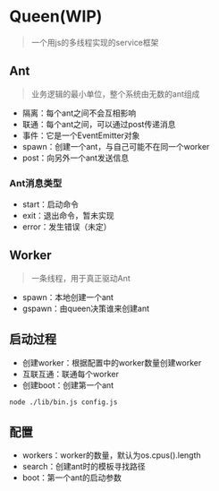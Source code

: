
# Queen(WIP)

> 一个用js的多线程实现的service框架

## Ant

> 业务逻辑的最小单位，整个系统由无数的ant组成

+ 隔离：每个ant之间不会互相影响
+ 联通：每个ant之间，可以通过post传递消息
+ 事件：它是一个EventEmitter对象
+ spawn：创建一个ant，与自己可能不在同一个worker
+ post：向另外一个ant发送信息

### Ant消息类型

+ start：启动命令
+ exit：退出命令，暂未实现
+ error：发生错误（未定）

## Worker

> 一条线程，用于真正驱动Ant

+ spawn：本地创建一个ant
+ gspawn：由queen决策谁来创建ant

## 启动过程

+ 创建worker：根据配置中的worker数量创建worker
+ 互联互通：联通每个worker
+ 创建boot：创建第一个ant

```bash
node ./lib/bin.js config.js
```

## 配置

+ workers：worker的数量，默认为os.cpus().length
+ search：创建ant时的模板寻找路径
+ boot：第一个ant的启动参数
